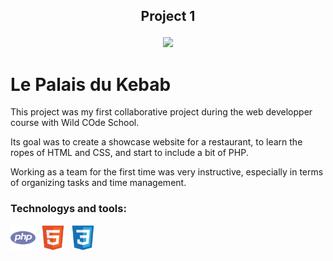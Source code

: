 ## <p align="center">Project 1</p>

<p align="center"><img src="https://komarev.com/ghpvc/?username=LauraW-code&color=blueviolet&style=for-the-badge"></p>

# Le Palais du Kebab

This project was my first collaborative project during the web developper course with Wild COde School.

Its goal was to create a showcase website for a restaurant, to learn the ropes of HTML and CSS, and start to include a bit of PHP.

Working as a team for the first time was very instructive, especially in terms of organizing tasks and time management.

### Technologys and tools: 

<div>
  <img src="https://github.com/devicons/devicon/blob/master/icons/php/php-plain.svg" width="40" height="40"/>&nbsp;
  <img src="https://github.com/devicons/devicon/blob/master/icons/html5/html5-original.svg" width="40" height="40"/>&nbsp;
  <img src="https://github.com/devicons/devicon/blob/master/icons/css3/css3-original.svg" width="40" height="40"/>&nbsp;
</div>
